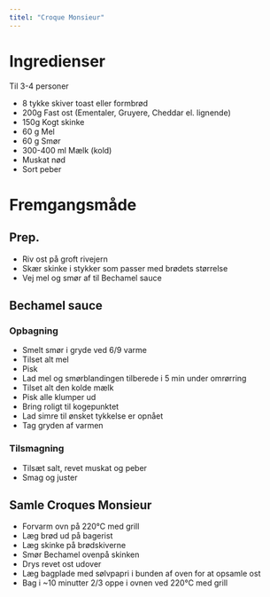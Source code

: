 ```yaml
---
titel: "Croque Monsieur"
---
```


# Ingredienser

Til 3-4 personer

- 8 tykke skiver toast eller formbrød
- 200g Fast ost (Ementaler, Gruyere, Cheddar el. lignende)
- 150g Kogt skinke
- 60 g Mel
- 60 g Smør
- 300-400 ml Mælk (kold)
- Muskat nød
- Sort peber

# Fremgangsmåde

## Prep.
- Riv ost på groft rivejern
- Skær skinke i stykker som passer med brødets størrelse
- Vej mel og smør af til Bechamel sauce

## Bechamel sauce

### Opbagning
- Smelt smør i gryde ved 6/9 varme
- Tilset alt mel
- Pisk 
- Lad mel og smørblandingen tilberede i 5 min under omrørring
- Tilset alt den kolde mælk
- Pisk alle klumper ud
- Bring roligt til kogepunktet
- Lad simre til ønsket tykkelse er opnået
- Tag gryden af varmen

### Tilsmagning
- Tilsæt salt, revet muskat og peber
- Smag og juster


## Samle Croques Monsieur
- Forvarm ovn på 220°C med grill
- Læg brød ud på bagerist
- Læg skinke på brødskiverne
- Smør Bechamel ovenpå skinken
- Drys revet ost udover
- Læg bagplade med sølvpapri i bunden af oven for at opsamle ost
- Bag i ~10 minutter 2/3 oppe i ovnen ved 220°C med grill